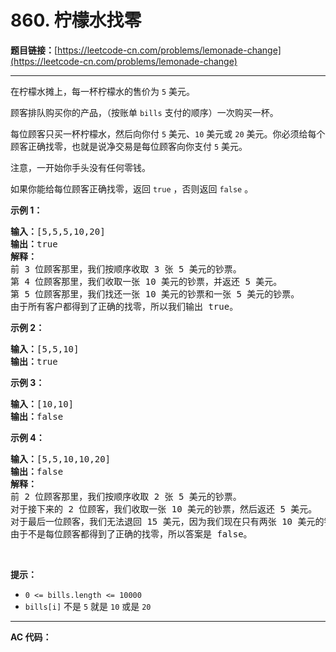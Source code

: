 # 860. 柠檬水找零

**题目链接：**[https://leetcode-cn.com/problems/lemonade-change](https://leetcode-cn.com/problems/lemonade-change)

---

<div class="content__1Y2H">
 <div class="notranslate">
  <p>在柠檬水摊上，每一杯柠檬水的售价为&nbsp;<code>5</code>&nbsp;美元。</p> 
  <p>顾客排队购买你的产品，（按账单 <code>bills</code> 支付的顺序）一次购买一杯。</p> 
  <p>每位顾客只买一杯柠檬水，然后向你付 <code>5</code> 美元、<code>10</code> 美元或 <code>20</code> 美元。你必须给每个顾客正确找零，也就是说净交易是每位顾客向你支付 <code>5</code> 美元。</p> 
  <p>注意，一开始你手头没有任何零钱。</p> 
  <p>如果你能给每位顾客正确找零，返回&nbsp;<code>true</code>&nbsp;，否则返回 <code>false</code>&nbsp;。</p> 
  <p><strong>示例 1：</strong></p> 
  <pre class="language-text"><strong>输入：</strong>[5,5,5,10,20]
<strong>输出：</strong>true
<strong>解释：
</strong>前 3 位顾客那里，我们按顺序收取 3 张 5 美元的钞票。
第 4 位顾客那里，我们收取一张 10 美元的钞票，并返还 5 美元。
第 5 位顾客那里，我们找还一张 10 美元的钞票和一张 5 美元的钞票。
由于所有客户都得到了正确的找零，所以我们输出 true。
</pre> 
  <p><strong>示例 2：</strong></p> 
  <pre class="language-text"><strong>输入：</strong>[5,5,10]
<strong>输出：</strong>true
</pre> 
  <p><strong>示例 3：</strong></p> 
  <pre class="language-text"><strong>输入：</strong>[10,10]
<strong>输出：</strong>false
</pre> 
  <p><strong>示例 4：</strong></p> 
  <pre class="language-text"><strong>输入：</strong>[5,5,10,10,20]
<strong>输出：</strong>false
<strong>解释：</strong>
前 2 位顾客那里，我们按顺序收取 2 张 5 美元的钞票。
对于接下来的 2 位顾客，我们收取一张 10 美元的钞票，然后返还 5 美元。
对于最后一位顾客，我们无法退回 15 美元，因为我们现在只有两张 10 美元的钞票。
由于不是每位顾客都得到了正确的找零，所以答案是 false。
</pre> 
  <p>&nbsp;</p> 
  <p><strong>提示：</strong></p> 
  <ul> 
   <li><code>0 &lt;= bills.length &lt;= 10000</code></li> 
   <li><code>bills[i]</code>&nbsp;不是&nbsp;<code>5</code>&nbsp;就是&nbsp;<code>10</code>&nbsp;或是&nbsp;<code>20</code>&nbsp;</li> 
  </ul> 
 </div>
</div>

---

**AC 代码：**

```java

```
